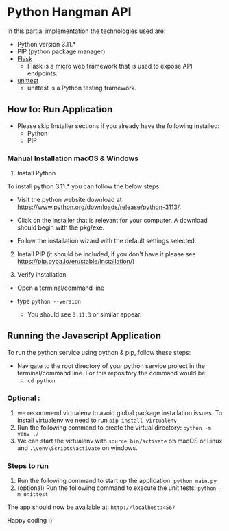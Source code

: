 # Python Hangman API 

In this partial implementation the technologies used are:

- Python version 3.11.*
- PIP (python package manager)
- [Flask](https://flask.palletsprojects.com/en/2.3.x/)
  - Flask is a micro web framework that is used to expose API endpoints.
- [unittest](https://docs.python.org/3/library/unittest.html) 
  - unittest is a Python testing framework.

## How to: Run Application

- Please skip Installer sections if you already have the following installed:
  - Python
  - PIP


### Manual Installation macOS & Windows

1. Install Python

To install python 3.11.* you can follow the below steps:

- Visit the python website download at https://www.python.org/downloads/release/python-3113/.

- Click on the installer that is relevant for your computer. A download should begin with the pkg/exe.

- Follow the installation wizard with the default settings selected.

2. Install PIP (it should be included, if you don't have it please see https://pip.pypa.io/en/stable/installation/)

3. Verify installation

- Open a terminal/command line

- type `python --version`
  - You should see `3.11.3` or similar appear.

## Running the Javascript Application

To run the python service using python & pip, follow these steps:

- Navigate to the root directory of your python service project in the terminal/command line. For this repository the command would be:
  - `cd python`

### Optional :
1. we recommend virtualenv to avoid global package installation issues. To install virtualenv we need to run `pip install virtualenv`
2. Run the following command to create the virtual directory: `python -m venv ./`
3. We can start the virtualenv with `source bin/activate` on macOS or Linux and `.\venv\Scripts\activate` on windows.                        

### Steps to run
1. Run the following command to start up the application: `python main.py`
2. (optional) Run the following command to execute the unit tests: `python -m unittest`

The app should now be available at: `http://localhost:4567`

Happy coding :) 